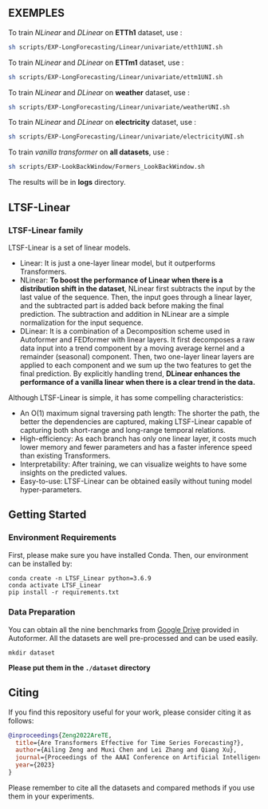 ## EXEMPLES
To train *NLinear* and *DLinear* on **ETTh1** dataset, use :  
```sh
sh scripts/EXP-LongForecasting/Linear/univariate/etth1UNI.sh
```
To train *NLinear* and *DLinear* on **ETTm1** dataset, use :  
```sh
sh scripts/EXP-LongForecasting/Linear/univariate/ettm1UNI.sh
```
To train *NLinear* and *DLinear* on **weather** dataset, use :  
```sh
sh scripts/EXP-LongForecasting/Linear/univariate/weatherUNI.sh
```
To train *NLinear* and *DLinear* on **electricity** dataset, use :  
```sh
sh scripts/EXP-LongForecasting/Linear/univariate/electricityUNI.sh
```
To train *vanilla transformer* on **all datasets**, use :  
```sh
sh scripts/EXP-LookBackWindow/Formers_LookBackWindow.sh
```
The results will be in **logs** directory.
## LTSF-Linear
### LTSF-Linear family
LTSF-Linear is a set of linear models. 
- Linear: It is just a one-layer linear model, but it outperforms Transformers.
- NLinear: **To boost the performance of Linear when there is a distribution shift in the dataset**, NLinear first subtracts the input by the last value of the sequence. Then, the input goes through a linear layer, and the subtracted part is added back before making the final prediction. The subtraction and addition in NLinear are a simple normalization for the input sequence.
- DLinear: It is a combination of a Decomposition scheme used in Autoformer and FEDformer with linear layers. It first decomposes a raw data input into a trend component by a moving average kernel and a remainder (seasonal) component. Then, two one-layer linear layers are applied to each component and we sum up the two features to get the final prediction. By explicitly handling trend, **DLinear enhances the performance of a vanilla linear when there is a clear trend in the data.** 

Although LTSF-Linear is simple, it has some compelling characteristics:
- An O(1) maximum signal traversing path length: The shorter the path, the better the dependencies are captured, making LTSF-Linear capable of capturing both short-range and long-range temporal relations.
- High-efficiency: As each branch has only one linear layer, it costs much lower memory and fewer parameters and has a faster inference speed than existing Transformers.
- Interpretability: After training, we can visualize weights to have some insights on the predicted values.
- Easy-to-use: LTSF-Linear can be obtained easily without tuning model hyper-parameters.

## Getting Started
### Environment Requirements

First, please make sure you have installed Conda. Then, our environment can be installed by:
```
conda create -n LTSF_Linear python=3.6.9
conda activate LTSF_Linear
pip install -r requirements.txt
```

### Data Preparation

You can obtain all the nine benchmarks from [Google Drive](https://drive.google.com/drive/folders/1ZOYpTUa82_jCcxIdTmyr0LXQfvaM9vIy) provided in Autoformer. All the datasets are well pre-processed and can be used easily.

```
mkdir dataset
```
**Please put them in the `./dataset` directory**
## Citing

If you find this repository useful for your work, please consider citing it as follows:

```bibtex
@inproceedings{Zeng2022AreTE,
  title={Are Transformers Effective for Time Series Forecasting?},
  author={Ailing Zeng and Muxi Chen and Lei Zhang and Qiang Xu},
  journal={Proceedings of the AAAI Conference on Artificial Intelligence},
  year={2023}
}
```

Please remember to cite all the datasets and compared methods if you use them in your experiments.
